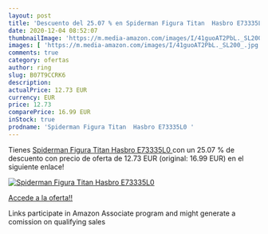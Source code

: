 ```yaml
---
layout: post
title: 'Descuento del 25.07 % en Spiderman Figura Titan  Hasbro E73335L0 '
date: 2020-12-04 08:52:07
thumbnailImage: 'https://m.media-amazon.com/images/I/41guoAT2PbL._SL200_.jpg'
images: [ 'https://m.media-amazon.com/images/I/41guoAT2PbL._SL200_.jpg' ]
comments: true
category: ofertas
author: ring
slug: B07T9CCRK6
description:
actualPrice: 12.73 EUR
currency: EUR
price: 12.73
comparePrice: 16.99 EUR
inStock: true
prodname: 'Spiderman Figura Titan  Hasbro E73335L0 '
---
```


Tienes [Spiderman Figura Titan  Hasbro E73335L0 ](https://www.amazon.es/dp/B07T9CCRK6/?tag=tolees-21) con un 25.07 % de descuento con precio de oferta de 12.73 EUR (original: 16.99 EUR) en el siguiente enlace!

[![Spiderman Figura Titan  Hasbro E73335L0 ](https://m.media-amazon.com/images/I/41guoAT2PbL._SL200_.jpg)](https://www.amazon.es/dp/B07T9CCRK6/?tag=tolees-21)

[Accede a la oferta!!](https://www.amazon.es/dp/B07T9CCRK6/?tag=tolees-21)

Links participate in Amazon Associate program and might generate a comission on qualifying sales


